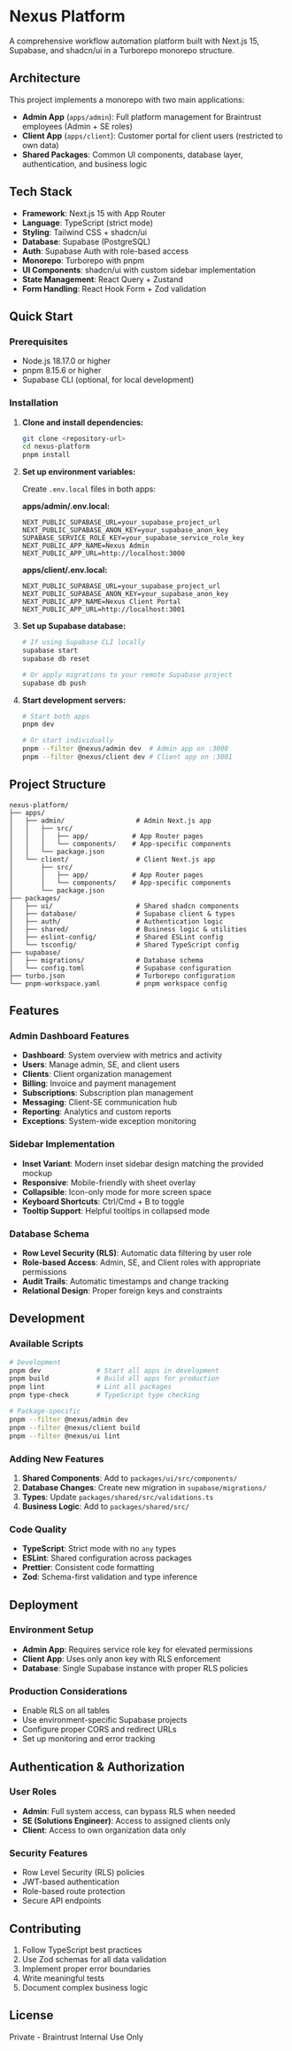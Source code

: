 # Nexus Platform

A comprehensive workflow automation platform built with Next.js 15, Supabase, and shadcn/ui in a Turborepo monorepo structure.

## Architecture

This project implements a monorepo with two main applications:

- **Admin App** (`apps/admin`): Full platform management for Braintrust employees (Admin + SE roles)
- **Client App** (`apps/client`): Customer portal for client users (restricted to own data)
- **Shared Packages**: Common UI components, database layer, authentication, and business logic

## Tech Stack

- **Framework**: Next.js 15 with App Router
- **Language**: TypeScript (strict mode)
- **Styling**: Tailwind CSS + shadcn/ui
- **Database**: Supabase (PostgreSQL)
- **Auth**: Supabase Auth with role-based access
- **Monorepo**: Turborepo with pnpm
- **UI Components**: shadcn/ui with custom sidebar implementation
- **State Management**: React Query + Zustand
- **Form Handling**: React Hook Form + Zod validation

## Quick Start

### Prerequisites

- Node.js 18.17.0 or higher
- pnpm 8.15.6 or higher
- Supabase CLI (optional, for local development)

### Installation

1. **Clone and install dependencies:**

   ```bash
   git clone <repository-url>
   cd nexus-platform
   pnpm install
   ```

2. **Set up environment variables:**

   Create `.env.local` files in both apps:

   **apps/admin/.env.local:**

   ```env
   NEXT_PUBLIC_SUPABASE_URL=your_supabase_project_url
   NEXT_PUBLIC_SUPABASE_ANON_KEY=your_supabase_anon_key
   SUPABASE_SERVICE_ROLE_KEY=your_supabase_service_role_key
   NEXT_PUBLIC_APP_NAME=Nexus Admin
   NEXT_PUBLIC_APP_URL=http://localhost:3000
   ```

   **apps/client/.env.local:**

   ```env
   NEXT_PUBLIC_SUPABASE_URL=your_supabase_project_url
   NEXT_PUBLIC_SUPABASE_ANON_KEY=your_supabase_anon_key
   NEXT_PUBLIC_APP_NAME=Nexus Client Portal
   NEXT_PUBLIC_APP_URL=http://localhost:3001
   ```

3. **Set up Supabase database:**

   ```bash
   # If using Supabase CLI locally
   supabase start
   supabase db reset

   # Or apply migrations to your remote Supabase project
   supabase db push
   ```

4. **Start development servers:**

   ```bash
   # Start both apps
   pnpm dev

   # Or start individually
   pnpm --filter @nexus/admin dev  # Admin app on :3000
   pnpm --filter @nexus/client dev # Client app on :3001
   ```

## Project Structure

```
nexus-platform/
├── apps/
│   ├── admin/                  # Admin Next.js app
│   │   ├── src/
│   │   │   ├── app/           # App Router pages
│   │   │   └── components/    # App-specific components
│   │   └── package.json
│   └── client/                 # Client Next.js app
│       ├── src/
│       │   ├── app/           # App Router pages
│       │   └── components/    # App-specific components
│       └── package.json
├── packages/
│   ├── ui/                     # Shared shadcn components
│   ├── database/               # Supabase client & types
│   ├── auth/                   # Authentication logic
│   ├── shared/                 # Business logic & utilities
│   ├── eslint-config/          # Shared ESLint config
│   └── tsconfig/               # Shared TypeScript config
├── supabase/
│   ├── migrations/             # Database schema
│   └── config.toml             # Supabase configuration
├── turbo.json                  # Turborepo configuration
└── pnpm-workspace.yaml         # pnpm workspace config
```

## Features

### Admin Dashboard Features

- **Dashboard**: System overview with metrics and activity
- **Users**: Manage admin, SE, and client users
- **Clients**: Client organization management
- **Billing**: Invoice and payment management
- **Subscriptions**: Subscription plan management
- **Messaging**: Client-SE communication hub
- **Reporting**: Analytics and custom reports
- **Exceptions**: System-wide exception monitoring

### Sidebar Implementation

- **Inset Variant**: Modern inset sidebar design matching the provided mockup
- **Responsive**: Mobile-friendly with sheet overlay
- **Collapsible**: Icon-only mode for more screen space
- **Keyboard Shortcuts**: Ctrl/Cmd + B to toggle
- **Tooltip Support**: Helpful tooltips in collapsed mode

### Database Schema

- **Row Level Security (RLS)**: Automatic data filtering by user role
- **Role-based Access**: Admin, SE, and Client roles with appropriate permissions
- **Audit Trails**: Automatic timestamps and change tracking
- **Relational Design**: Proper foreign keys and constraints

## Development

### Available Scripts

```bash
# Development
pnpm dev              # Start all apps in development
pnpm build            # Build all apps for production
pnpm lint             # Lint all packages
pnpm type-check       # TypeScript type checking

# Package-specific
pnpm --filter @nexus/admin dev
pnpm --filter @nexus/client build
pnpm --filter @nexus/ui lint
```

### Adding New Features

1. **Shared Components**: Add to `packages/ui/src/components/`
2. **Database Changes**: Create new migration in `supabase/migrations/`
3. **Types**: Update `packages/shared/src/validations.ts`
4. **Business Logic**: Add to `packages/shared/src/`

### Code Quality

- **TypeScript**: Strict mode with no `any` types
- **ESLint**: Shared configuration across packages
- **Prettier**: Consistent code formatting
- **Zod**: Schema-first validation and type inference

## Deployment

### Environment Setup

- **Admin App**: Requires service role key for elevated permissions
- **Client App**: Uses only anon key with RLS enforcement
- **Database**: Single Supabase instance with proper RLS policies

### Production Considerations

- Enable RLS on all tables
- Use environment-specific Supabase projects
- Configure proper CORS and redirect URLs
- Set up monitoring and error tracking

## Authentication & Authorization

### User Roles

- **Admin**: Full system access, can bypass RLS when needed
- **SE (Solutions Engineer)**: Access to assigned clients only
- **Client**: Access to own organization data only

### Security Features

- Row Level Security (RLS) policies
- JWT-based authentication
- Role-based route protection
- Secure API endpoints

## Contributing

1. Follow TypeScript best practices
2. Use Zod schemas for all data validation
3. Implement proper error boundaries
4. Write meaningful tests
5. Document complex business logic

## License

Private - Braintrust Internal Use Only
